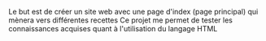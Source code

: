 Le but est de créer un site web avec une page d'index (page principal) qui mènera vers différentes recettes
Ce projet me permet de tester les connaissances acquises quant à l'utilisation du langage HTML